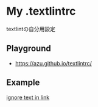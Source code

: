 # My .textlintrc

textlintの自分用設定

## Playground

- <https://azu.github.io/textlintrc/>

## Example

[ignore text in link](http://example.com)
